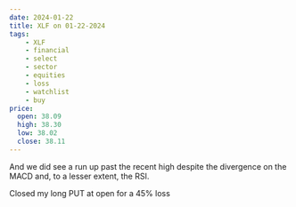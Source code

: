 ```yaml
---
date: 2024-01-22
title: XLF on 01-22-2024
tags: 
    - XLF
    - financial
    - select
    - sector
    - equities
    - loss
    - watchlist
    - buy
price:
  open: 38.09
  high: 38.30
  low: 38.02
  close: 38.11
---
```

<div class="post">
<snapshot-grid 
    :reports="['2024/01/19/CTA/XLF', '2024/01/22/CTA/XLF', '2024/01/22/MTP/XLF']"
    chart="2024/01/22/Chart/XLF"
/>
<p>
And we did see a run up past the recent high despite the divergence on the MACD and, to a lesser extent, the RSI.
</p>
<p>
Closed my long PUT at open for a 45% loss
</p>
</div>